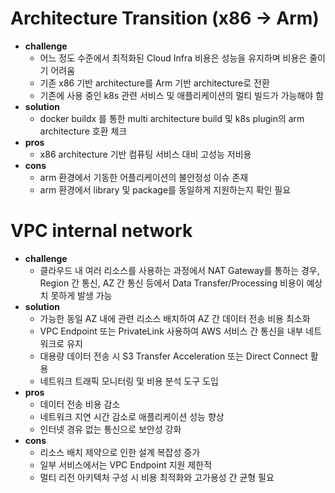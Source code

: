 # Architecture Transition (x86 -> Arm)
- **challenge** <br>
  - 어느 정도 수준에서 최적화된 Cloud Infra 비용은 성능을 유지하며 비용은 줄이기 어려움 <br>
  - 기존 x86 기반 architecture를 Arm 기반 architecture로 전환 <br>
  - 기존에 사용 중인 k8s 관련 서비스 및 애플리케이션의 멀티 빌드가 가능해야 함 <br>
- **solution** <br>
  - docker buildx 를 통한 multi architecture build 및 k8s plugin의 arm architecture 호환 체크
- **pros** <br>
  - x86 architecture 기반 컴퓨팅 서비스 대비 고성능 저비용
- **cons** <br>
  - arm 환경에서 기동한 어플리케이션의 불안정성 이슈 존재
  - arm 환경에서 library 및 package를 동일하게 지원하는지 확인 필요

# VPC internal network
- **challenge** <br>
  - 클라우드 내 여러 리소스를 사용하는 과정에서 NAT Gateway를 통하는 경우, Region 간 통신, AZ 간 통신 등에서 Data Transfer/Processing 비용이 예상치 못하게 발생 가능 <br>
- **solution** <br>
  - 가능한 동일 AZ 내에 관련 리소스 배치하여 AZ 간 데이터 전송 비용 최소화
  - VPC Endpoint 또는 PrivateLink 사용하여 AWS 서비스 간 통신을 내부 네트워크로 유지
  - 대용량 데이터 전송 시 S3 Transfer Acceleration 또는 Direct Connect 활용
  - 네트워크 트래픽 모니터링 및 비용 분석 도구 도입
- **pros** <br>
  - 데이터 전송 비용 감소
  - 네트워크 지연 시간 감소로 애플리케이션 성능 향상
  - 인터넷 경유 없는 통신으로 보안성 강화
- **cons** <br>
  - 리소스 배치 제약으로 인한 설계 복잡성 증가
  - 일부 서비스에서는 VPC Endpoint 지원 제한적
  - 멀티 리전 아키텍처 구성 시 비용 최적화와 고가용성 간 균형 필요
